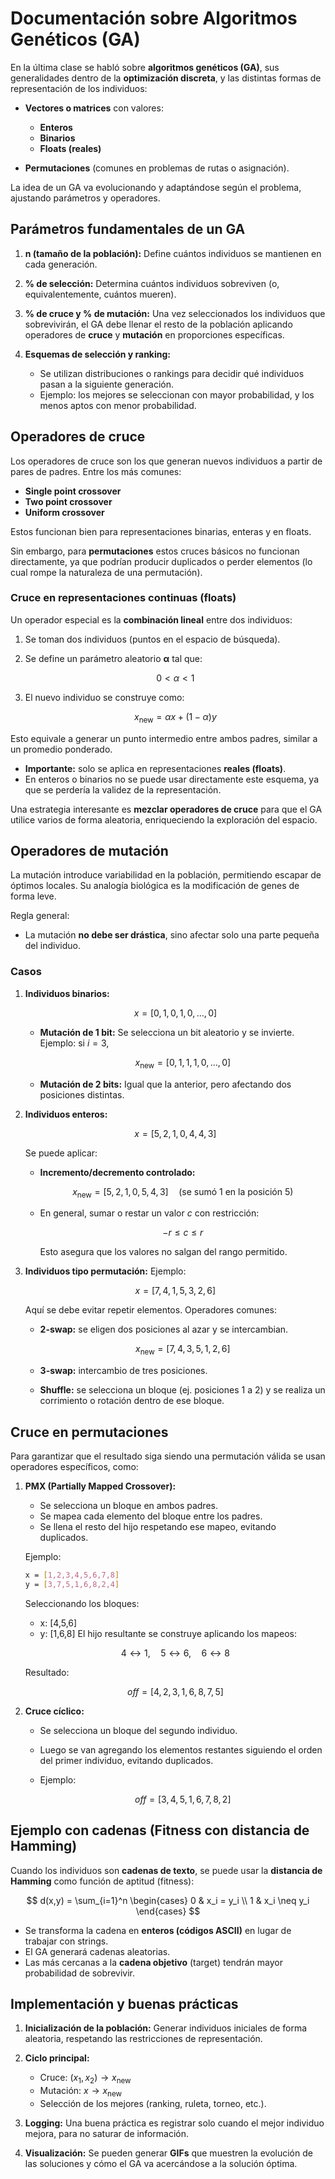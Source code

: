 # Documentación sobre Algoritmos Genéticos (GA)

En la última clase se habló sobre **algoritmos genéticos (GA)**, sus generalidades dentro de la **optimización discreta**, y las distintas formas de representación de los individuos:

* **Vectores o matrices** con valores:

  * **Enteros**
  * **Binarios**
  * **Floats (reales)**
* **Permutaciones** (comunes en problemas de rutas o asignación).

La idea de un GA va evolucionando y adaptándose según el problema, ajustando parámetros y operadores.

## Parámetros fundamentales de un GA

1. **n (tamaño de la población):**
   Define cuántos individuos se mantienen en cada generación.

2. **% de selección:**
   Determina cuántos individuos sobreviven (o, equivalentemente, cuántos mueren).

3. **% de cruce y % de mutación:**
   Una vez seleccionados los individuos que sobrevivirán, el GA debe llenar el resto de la población aplicando operadores de **cruce** y **mutación** en proporciones específicas.

4. **Esquemas de selección y ranking:**

   * Se utilizan distribuciones o rankings para decidir qué individuos pasan a la siguiente generación.
   * Ejemplo: los mejores se seleccionan con mayor probabilidad, y los menos aptos con menor probabilidad.

## Operadores de cruce

Los operadores de cruce son los que generan nuevos individuos a partir de pares de padres. Entre los más comunes:

* **Single point crossover**
* **Two point crossover**
* **Uniform crossover**

Estos funcionan bien para representaciones binarias, enteras y en floats.

Sin embargo, para **permutaciones** estos cruces básicos no funcionan directamente, ya que podrían producir duplicados o perder elementos (lo cual rompe la naturaleza de una permutación).

### Cruce en representaciones continuas (floats)

Un operador especial es la **combinación lineal** entre dos individuos:

1. Se toman dos individuos (puntos en el espacio de búsqueda).
2. Se define un parámetro aleatorio **α** tal que:

   $$
   0 < \alpha < 1
   $$
3. El nuevo individuo se construye como:

   $$
   x_{\text{new}} = \alpha x + (1 - \alpha) y
   $$

Esto equivale a generar un punto intermedio entre ambos padres, similar a un promedio ponderado.

* **Importante:** solo se aplica en representaciones **reales (floats)**.
* En enteros o binarios no se puede usar directamente este esquema, ya que se perdería la validez de la representación.

Una estrategia interesante es **mezclar operadores de cruce** para que el GA utilice varios de forma aleatoria, enriqueciendo la exploración del espacio.

## Operadores de mutación

La mutación introduce variabilidad en la población, permitiendo escapar de óptimos locales. Su analogía biológica es la modificación de genes de forma leve.

Regla general:

* La mutación **no debe ser drástica**, sino afectar solo una parte pequeña del individuo.

### Casos

1. **Individuos binarios:**

   $$
   x = [0,1,0,1,0,...,0]
   $$

   * **Mutación de 1 bit:** Se selecciona un bit aleatorio y se invierte.
     Ejemplo: si $i = 3$,

     $$
     x_{\text{new}} = [0,1,1,1,0,...,0]
     $$
   * **Mutación de 2 bits:** Igual que la anterior, pero afectando dos posiciones distintas.

2. **Individuos enteros:**

   $$
   x = [5,2,1,0,4,4,3]
   $$

   Se puede aplicar:

   * **Incremento/decremento controlado:**

     $$
     x_{\text{new}} = [5,2,1,0,5,4,3] \quad \text{(se sumó 1 en la posición 5)}
     $$
   * En general, sumar o restar un valor $c$ con restricción:

     $$
     -r \leq c \leq r
     $$

     Esto asegura que los valores no salgan del rango permitido.

3. **Individuos tipo permutación:**
   Ejemplo:

   $$
   x = [7,4,1,5,3,2,6]
   $$

   Aquí se debe evitar repetir elementos. Operadores comunes:

   * **2-swap:** se eligen dos posiciones al azar y se intercambian.

     $$
     x_{\text{new}} = [7,4,3,5,1,2,6]
     $$
   * **3-swap:** intercambio de tres posiciones.
   * **Shuffle:** se selecciona un bloque (ej. posiciones 1 a 2) y se realiza un corrimiento o rotación dentro de ese bloque.

## Cruce en permutaciones

Para garantizar que el resultado siga siendo una permutación válida se usan operadores específicos, como:

1. **PMX (Partially Mapped Crossover):**

   * Se selecciona un bloque en ambos padres.
   * Se mapea cada elemento del bloque entre los padres.
   * Se llena el resto del hijo respetando ese mapeo, evitando duplicados.

   Ejemplo:

   ```bash
   x = [1,2,3,4,5,6,7,8]
   y = [3,7,5,1,6,8,2,4]
   ```

   Seleccionando los bloques:

   * x: \[4,5,6]
   * y: \[1,6,8]
     El hijo resultante se construye aplicando los mapeos:

   $$
   4 \leftrightarrow 1, \quad 5 \leftrightarrow 6, \quad 6 \leftrightarrow 8
   $$

   Resultado:

   $$
   off = [4,2,3,1,6,8,7,5]
   $$

2. **Cruce cíclico:**

   * Se selecciona un bloque del segundo individuo.
   * Luego se van agregando los elementos restantes siguiendo el orden del primer individuo, evitando duplicados.
   * Ejemplo:

     $$
     off = [3,4,5,1,6,7,8,2]
     $$

## Ejemplo con cadenas (Fitness con distancia de Hamming)

Cuando los individuos son **cadenas de texto**, se puede usar la **distancia de Hamming** como función de aptitud (fitness):

$$
d(x,y) = \sum_{i=1}^n \begin{cases}  
0 & x_i = y_i \\  
1 & x_i \neq y_i  
\end{cases}
$$

* Se transforma la cadena en **enteros (códigos ASCII)** en lugar de trabajar con strings.
* El GA generará cadenas aleatorias.
* Las más cercanas a la **cadena objetivo** (target) tendrán mayor probabilidad de sobrevivir.

## Implementación y buenas prácticas

1. **Inicialización de la población:**
   Generar individuos iniciales de forma aleatoria, respetando las restricciones de representación.

2. **Ciclo principal:**

   * Cruce: $(x_1, x_2) \to x_{\text{new}}$
   * Mutación: $x \to x_{\text{new}}$
   * Selección de los mejores (ranking, ruleta, torneo, etc.).

3. **Logging:**
   Una buena práctica es registrar solo cuando el mejor individuo mejora, para no saturar de información.

4. **Visualización:**
   Se pueden generar **GIFs** que muestren la evolución de las soluciones y cómo el GA va acercándose a la solución óptima.
